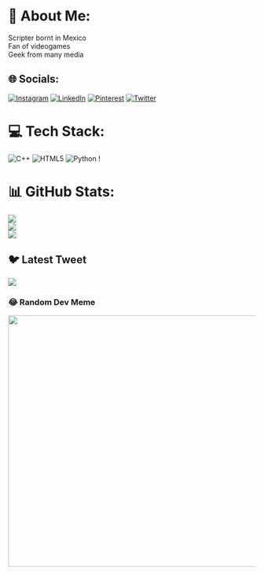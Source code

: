 # 💫 About Me:
Scripter bornt in Mexico<br>Fan of videogames<br>Geek from many media<br>


## 🌐 Socials:
[![Instagram](https://img.shields.io/badge/Instagram-%23E4405F.svg?logo=Instagram&logoColor=white)](https://instagram.com/abi_garcia256) [![LinkedIn](https://img.shields.io/badge/LinkedIn-%230077B5.svg?logo=linkedin&logoColor=white)](https://www.linkedin.com/in/abigail-pérez-garcía-356994255/) [![Pinterest](https://img.shields.io/badge/Pinterest-%23E60023.svg?logo=Pinterest&logoColor=white)](https://pinterest.com/SmilesAreNice) [![Twitter](https://img.shields.io/badge/Twitter-%231DA1F2.svg?logo=Twitter&logoColor=white)](https://twitter.com/AverageNerdHere) 

# 💻 Tech Stack:
![C++](https://img.shields.io/badge/c++-%2300599C.svg?style=for-the-badge&logo=c%2B%2B&logoColor=white) ![HTML5](https://img.shields.io/badge/html5-%23E34F26.svg?style=for-the-badge&logo=html5&logoColor=white) ![Python](https://img.shields.io/badge/python-3670A0?style=for-the-badge&logo=python&logoColor=ffdd54) !
# 📊 GitHub Stats:
![](https://github-readme-stats.vercel.app/api?username=CharismaticTopHat&theme=tokyonight&hide_border=false&include_all_commits=false&count_private=false)<br/>
![](https://github-readme-streak-stats.herokuapp.com/?user=CharismaticTopHat&theme=tokyonight&hide_border=false)<br/>
![](https://github-readme-stats.vercel.app/api/top-langs/?username=CharismaticTopHat&theme=tokyonight&hide_border=false&include_all_commits=false&count_private=false&layout=compact)

## 🐦 Latest Tweet
[![](https://gtce.itsvg.in/api?username=AverageNerdHere)](https://github.com/VishwaGauravIn/github-twitter-card-embed)

### 😂 Random Dev Meme
<img src="https://random-memer.herokuapp.com/" width="512px"/>

<!-- Proudly created with GPRM ( https://gprm.itsvg.in ) -->
